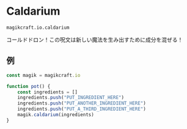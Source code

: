 
# Caldarium

`magikcraft.io.caldarium`

コールドドロン！この呪文は新しい魔法を生み出すために成分を混ぜる！

## 例

```javascript
const magik = magikcraft.io

function pot() {
    const ingredients = []
    ingredients.push("PUT_INGREDIENT_HERE")
    ingredients.push("PUT_ANOTHER_INGREDIENT_HERE")
    ingredients.push("PUT_A_THIRD_INGREDIENT_HERE")
    magik.caldarium(ingredients)
}
```